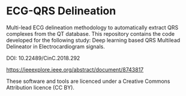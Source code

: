 # ECG-QRS Delineation
Multi-lead ECG delineation methodology to automatically extract QRS complexes from the QT database.
This repository contains the code developed for the following study: Deep learning based QRS Multilead Delineator in Electrocardiogram signals. 

DOI: 10.22489/CinC.2018.292

https://ieeexplore.ieee.org/abstract/document/8743817

These software and tools are licenced under a Creative Commons Attribution licence (CC BY).
